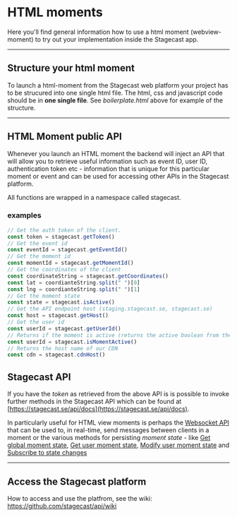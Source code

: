 # HTML moments
Here you'll find general information how to use a html moment (webview-moment) to try out your implementation inside the Stagecast app.

***

## Structure your html moment
To launch a html-moment from the Stagecast web platform your project has to be strucured into one single html file. The html, css and javascript code should be in **one single file**. See *boilerplate.html* above for example of the structure.

***


## HTML Moment public API
Whenever you launch an HTML moment the backend will inject an API that will allow you to retrieve useful information such as event ID, user ID, authentication token etc - information that is unique for this particular moment or event and can be used for accessing other APIs in the Stagecast platform. 

All functions are wrapped in a namespace called stagecast. 

### examples

```javascript
// Get the auth token of the client.
const token = stagecast.getToken()
// Get the event id
const eventId = stagecast.getEventId()
// Get the moment id
const momentId = stagecast.getMomentId()
// Get the coordinates of the client
const coordinateString = stagecast.getCoordinates()
const lat = coordianteString.split(" ")[0]
const lng = coordianteString.split(" ")[1]
// Get the moment state
const state = stagecast.isActive()
// Get the API endpoint host (staging.stagecast.se, stagecast.se)
const host = stagecast.getHost()
// Get the user id
const userId = stagecast.getUserId()
// Returns if the moment is active (returns the active boolean from the moment object)
const userId = stagecast.isMomentActive()
// Returns the host name of our CDN
const cdn = stagecast.cdnHost()
```

## Stagecast API
If you have the _token_ as retrieved from the above API is is possible to invoke further methods in the Stagecast API which can be found at [https://stagecast.se/api/docs](https://stagecast.se/api/docs). 

In particularly useful for HTML view moments is perhaps the [Websocket API](https://stagecast.se/api/docs#section1.6) that can be used to, in real-time, send messages between clients in a moment or the various methods for persisting _moment state_ - like [Get global moment state](https://stagecast.se/api/docs#section2.5), [Get user moment state](https://stagecast.se/api/docs#section2.6), 
[Modify user moment state](https://stagecast.se/api/docs#section2.7) and 
[Subscribe to state changes](https://stagecast.se/api/docs#section2.8) 


***

## Access the Stagecast platform
How to access and use the platfrom, see the wiki: https://github.com/stagecast/api/wiki



